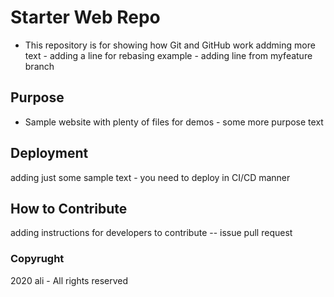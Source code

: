 # Starter Web Repo

* This repository is for showing how Git and GitHub work
 addming more text - adding a line for rebasing example - adding line from myfeature branch

## Purpose

* Sample website with plenty of files for demos - some more purpose text

## Deployment

adding just some sample text - you need to deploy in CI/CD manner

## How to Contribute

adding instructions for developers to contribute -- issue pull request

### Copyrught
2020 ali - All rights reserved
